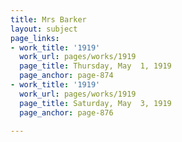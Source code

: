 ```yaml
---
title: Mrs Barker
layout: subject
page_links:
- work_title: '1919'
  work_url: pages/works/1919
  page_title: Thursday, May  1, 1919
  page_anchor: page-874
- work_title: '1919'
  work_url: pages/works/1919
  page_title: Saturday, May  3, 1919
  page_anchor: page-876

---
```

